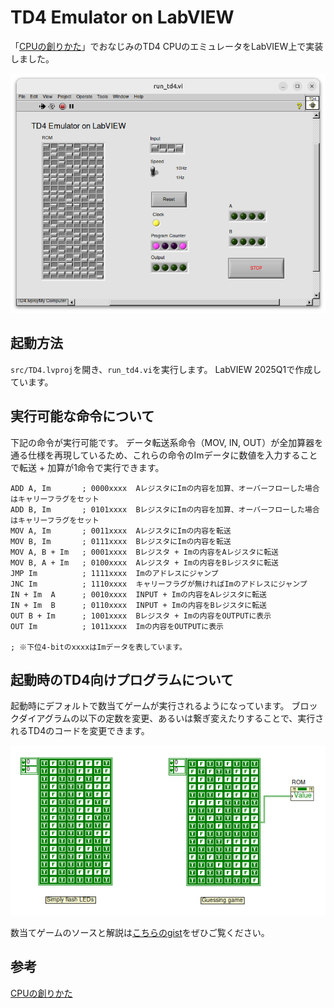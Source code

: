 # TD4 Emulator on LabVIEW
「[CPUの創りかた][CPU_book_link]」でおなじみのTD4 CPUのエミュレータをLabVIEW上で実装しました。

![Screenshot of TD4 Emulator](./assets/screenshot.png)

## 起動方法
`src/TD4.lvproj`を開き、`run_td4.vi`を実行します。
LabVIEW 2025Q1で作成しています。

## 実行可能な命令について
下記の命令が実行可能です。
データ転送系命令（MOV, IN, OUT）が全加算器を通る仕様を再現しているため、これらの命令のImデータに数値を入力することで転送 + 加算が1命令で実行できます。

```assembly
ADD A, Im       ; 0000xxxx  AレジスタにImの内容を加算、オーバーフローした場合はキャリーフラグをセット
ADD B, Im       ; 0101xxxx  BレジスタにImの内容を加算、オーバーフローした場合はキャリーフラグをセット
MOV A, Im       ; 0011xxxx  AレジスタにImの内容を転送
MOV B, Im       ; 0111xxxx  BレジスタにImの内容を転送
MOV A, B + Im   ; 0001xxxx  Bレジスタ + Imの内容をAレジスタに転送
MOV B, A + Im   ; 0100xxxx  Aレジスタ + Imの内容をBレジスタに転送
JMP Im          ; 1111xxxx  Imのアドレスにジャンプ
JNC Im          ; 1110xxxx  キャリーフラグが無ければImのアドレスにジャンプ
IN + Im  A      ; 0010xxxx  INPUT + Imの内容をAレジスタに転送
IN + Im  B      ; 0110xxxx  INPUT + Imの内容をBレジスタに転送
OUT B + Im      ; 1001xxxx  Bレジスタ + Imの内容をOUTPUTに表示
OUT Im          ; 1011xxxx  Imの内容をOUTPUTに表示

; ※下位4-bitのxxxxはImデータを表しています。
```

## 起動時のTD4向けプログラムについて
起動時にデフォルトで数当てゲームが実行されるようになっています。
ブロックダイアグラムの以下の定数を変更、あるいは繋ぎ変えたりすることで、実行されるTD4のコードを変更できます。

![Block diagram for default ROM code](./assets/block_diagram.png)

数当てゲームのソースと解説は[こちらのgist](https://gist.github.com/woodrush/6e562738c43479907635425ed85d9910)をぜひご覧ください。

## 参考
[CPUの創りかた][CPU_book_link]

[CPU_book_link]: https://book.mynavi.jp/ec/products/detail/id=22065